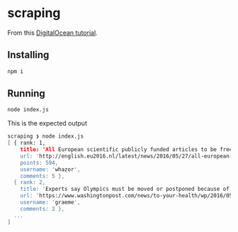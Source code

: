# scraping

From this [DigitalOcean tutorial](https://www.digitalocean.com/community/tutorials/how-to-use-node-js-request-and-cheerio-to-set-up-simple-web-scraping).

## Installing

```sh
npm i
```

## Running

```sh
node index.js
```

This is the expected output

```sh
scraping ❯ node index.js
[ { rank: 1,
    title: 'All European scientific publicly funded articles to be freely accessible by 2020',
    url: 'http://english.eu2016.nl/latest/news/2016/05/27/all-european-scientific-articles-to-be-freely-accessible-by-2020',
    points: 594,
    username: 'whazor',
    comments: 5 },
  { rank: 2,
    title: 'Experts say Olympics must be moved or postponed because of Zika',
    url: 'https://www.washingtonpost.com/news/to-your-health/wp/2016/05/27/125-experts-say-olympics-must-be-moved-or-postponed-because-of-zika/',    points: 135,
    username: 'graeme',
    comments: 2 },
  ...
]
```
